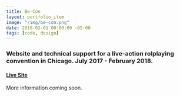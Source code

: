 ```yaml
---
title: Be-Con
layout: portfolio_item
image: "/img/be-con.png"
date: 2018-02-01 00:00:00 -05:00
tags: [code, design]
---
```


### Website and technical support for a live-action rolplaying convention in Chicago. July 2017 - February 2018.
#### [Live Site](https://beconlarp.com/)

More information coming soon.
